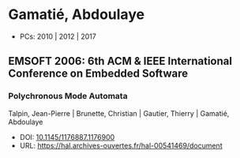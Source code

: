 # Gamatié, Abdoulaye

* PCs: 2010 | 2012 | 2017

## EMSOFT 2006: 6th ACM & IEEE International Conference on Embedded Software

### Polychronous Mode Automata
Talpin, Jean-Pierre | Brunette, Christian | Gautier, Thierry | Gamatié, Abdoulaye
* DOI: [10.1145/1176887.1176900](https://doi.org/10.1145/1176887.1176900)
* URL: <https://hal.archives-ouvertes.fr/hal-00541469/document>

